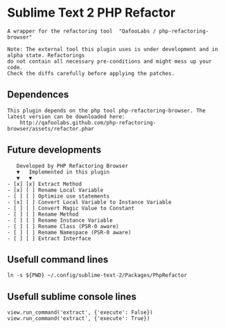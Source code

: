 # Sublime Text 2 PHP Refactor

    A wrapper for the refactoring tool  "QafooLabs / php-refactoring-browser"

    Note: The external tool this plugin uses is under development and in alpha state. Refactorings
    do not contain all necessary pre-conditions and might mess up your code.
    Check the diffs carefully before applying the patches.

## Dependences

    This plugin depends on the php tool php-refactoring-browser. The latest version can be downloaded here:
        http://qafoolabs.github.com/php-refactoring-browser/assets/refactor.phar

## Future developments

       Developed by PHP Refactoring Browser
       ▼   Implemented in this plugin
       ▼   ▼
    - [x] [x] Extract Method
    - [x] [ ] Rename Local Variable
    - [ ] [ ] Optimize use statements
    - [x] [ ] Convert Local Variable to Instance Variable
    - [ ] [ ] Convert Magic Value to Constant
    - [ ] [ ] Rename Method
    - [ ] [ ] Rename Instance Variable
    - [ ] [ ] Rename Class (PSR-0 aware)
    - [ ] [ ] Rename Namespace (PSR-0 aware)
    - [ ] [ ] Extract Interface

## Usefull command lines

    ln -s ${PWD} ~/.config/sublime-text-2/Packages/PhpRefactor

## Usefull sublime console lines

    view.run_command('extract', {'execute': False})
    view.run_command('extract', {'execute': True})